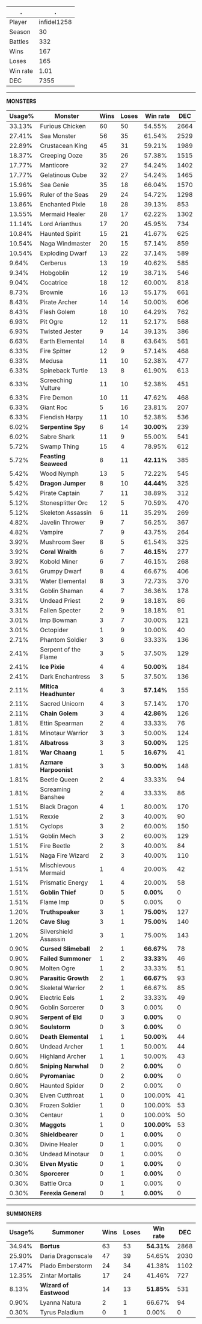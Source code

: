 .|.
|-|-
Player|infidel1258
Season|30
Battles|332
Wins|167
Loses|165
Win rate|1.01
DEC|7355

---
**MONSTERS**

Usage%|Monster|Wins|Loses|Win rate|DEC|
-|-|-|-|-|-|
33.13%|Furious Chicken|60|50|54.55%|2664|
27.41%|Sea Monster|56|35|61.54%|2529|
22.89%|Crustacean King|45|31|59.21%|1989|
18.37%|Creeping Ooze|35|26|57.38%|1515|
17.77%|Manticore|32|27|54.24%|1402|
17.77%|Gelatinous Cube|32|27|54.24%|1465|
15.96%|Sea Genie|35|18|66.04%|1570|
15.96%|Ruler of the Seas|29|24|54.72%|1298|
13.86%|Enchanted Pixie|18|28|39.13%|853|
13.55%|Mermaid Healer|28|17|62.22%|1302|
11.14%|Lord Arianthus|17|20|45.95%|734|
10.84%|Haunted Spirit|15|21|41.67%|625|
10.54%|Naga Windmaster|20|15|57.14%|859|
10.54%|Exploding Dwarf|13|22|37.14%|589|
9.64%|Cerberus|13|19|40.62%|585|
9.34%|Hobgoblin|12|19|38.71%|546|
9.04%|Cocatrice|18|12|60.00%|818|
8.73%|Brownie|16|13|55.17%|661|
8.43%|Pirate Archer|14|14|50.00%|606|
8.43%|Flesh Golem|18|10|64.29%|762|
6.93%|Pit Ogre|12|11|52.17%|568|
6.93%|Twisted Jester|9|14|39.13%|386|
6.63%|Earth Elemental|14|8|63.64%|561|
6.33%|Fire Spitter|12|9|57.14%|468|
6.33%|Medusa|11|10|52.38%|477|
6.33%|Spineback Turtle|13|8|61.90%|613|
6.33%|Screeching Vulture|11|10|52.38%|451|
6.33%|Fire Demon|10|11|47.62%|468|
6.33%|Giant Roc|5|16|23.81%|207|
6.33%|Fiendish Harpy|11|10|52.38%|536|
6.02%|**Serpentine Spy**|6|14|**30.00%**|239|
6.02%|Sabre Shark|11|9|55.00%|541|
5.72%|Swamp Thing|15|4|78.95%|612|
5.72%|**Feasting Seaweed**|8|11|**42.11%**|385|
5.42%|Wood Nymph|13|5|72.22%|545|
5.42%|**Dragon Jumper**|8|10|**44.44%**|325|
5.42%|Pirate Captain|7|11|38.89%|312|
5.12%|Stonesplitter Orc|12|5|70.59%|470|
5.12%|Skeleton Assassin|6|11|35.29%|269|
4.82%|Javelin Thrower|9|7|56.25%|367|
4.82%|Vampire|7|9|43.75%|264|
3.92%|Mushroom Seer|8|5|61.54%|325|
3.92%|**Coral Wraith**|6|7|**46.15%**|277|
3.92%|Kobold Miner|6|7|46.15%|268|
3.61%|Grumpy Dwarf|8|4|66.67%|406|
3.31%|Water Elemental|8|3|72.73%|370|
3.31%|Goblin Shaman|4|7|36.36%|178|
3.31%|Undead Priest|2|9|18.18%|86|
3.31%|Fallen Specter|2|9|18.18%|91|
3.01%|Imp Bowman|3|7|30.00%|121|
3.01%|Octopider|1|9|10.00%|40|
2.71%|Phantom Soldier|3|6|33.33%|136|
2.41%|Serpent of the Flame|3|5|37.50%|129|
2.41%|**Ice Pixie**|4|4|**50.00%**|184|
2.41%|Dark Enchantress|3|5|37.50%|136|
2.11%|**Mitica Headhunter**|4|3|**57.14%**|155|
2.11%|Sacred Unicorn|4|3|57.14%|170|
2.11%|**Chain Golem**|3|4|**42.86%**|126|
1.81%|Ettin Spearman|2|4|33.33%|76|
1.81%|Minotaur Warrior|3|3|50.00%|124|
1.81%|**Albatross**|3|3|**50.00%**|125|
1.81%|**War Chaang**|1|5|**16.67%**|41|
1.81%|**Azmare Harpoonist**|3|3|**50.00%**|148|
1.81%|Beetle Queen|2|4|33.33%|94|
1.81%|Screaming Banshee|2|4|33.33%|86|
1.51%|Black Dragon|4|1|80.00%|170|
1.51%|Rexxie|2|3|40.00%|90|
1.51%|Cyclops|3|2|60.00%|150|
1.51%|Goblin Mech|3|2|60.00%|129|
1.51%|Fire Beetle|2|3|40.00%|84|
1.51%|Naga Fire Wizard|2|3|40.00%|110|
1.51%|Mischievous Mermaid|1|4|20.00%|42|
1.51%|Prismatic Energy|1|4|20.00%|58|
1.51%|**Goblin Thief**|0|5|**0.00%**|0|
1.51%|Flame Imp|0|5|0.00%|0|
1.20%|**Truthspeaker**|3|1|**75.00%**|127|
1.20%|**Cave Slug**|3|1|**75.00%**|140|
1.20%|Silvershield Assassin|3|1|75.00%|143|
0.90%|**Cursed Slimeball**|2|1|**66.67%**|78|
0.90%|**Failed Summoner**|1|2|**33.33%**|46|
0.90%|Molten Ogre|1|2|33.33%|51|
0.90%|**Parasitic Growth**|2|1|**66.67%**|93|
0.90%|Skeletal Warrior|2|1|66.67%|85|
0.90%|Electric Eels|1|2|33.33%|49|
0.90%|Goblin Sorcerer|0|3|0.00%|0|
0.90%|**Serpent of Eld**|0|3|**0.00%**|0|
0.90%|**Soulstorm**|0|3|**0.00%**|0|
0.60%|**Death Elemental**|1|1|**50.00%**|44|
0.60%|Undead Archer|1|1|50.00%|44|
0.60%|Highland Archer|1|1|50.00%|43|
0.60%|**Sniping Narwhal**|0|2|**0.00%**|0|
0.60%|**Pyromaniac**|0|2|**0.00%**|0|
0.60%|Haunted Spider|0|2|0.00%|0|
0.30%|Elven Cutthroat|1|0|100.00%|41|
0.30%|Frozen Soldier|1|0|100.00%|53|
0.30%|Centaur|1|0|100.00%|50|
0.30%|**Maggots**|1|0|**100.00%**|53|
0.30%|**Shieldbearer**|0|1|**0.00%**|0|
0.30%|Divine Healer|0|1|0.00%|0|
0.30%|Undead Minotaur|0|1|0.00%|0|
0.30%|**Elven Mystic**|0|1|**0.00%**|0|
0.30%|**Sporcerer**|0|1|**0.00%**|0|
0.30%|Battle Orca|0|1|0.00%|0|
0.30%|**Ferexia General**|0|1|**0.00%**|0|

---
**SUMMONERS**

Usage%|Summoner|Wins|Loses|Win rate|DEC|
-|-|-|-|-|-|
34.94%|**Bortus**|63|53|**54.31%**|2868|
25.90%|Daria Dragonscale|47|39|54.65%|2030|
17.47%|Plado Emberstorm|24|34|41.38%|1102|
12.35%|Zintar Mortalis|17|24|41.46%|727|
8.13%|**Wizard of Eastwood**|14|13|**51.85%**|531|
0.90%|Lyanna Natura|2|1|66.67%|94|
0.30%|Tyrus Paladium|0|1|0.00%|0|
